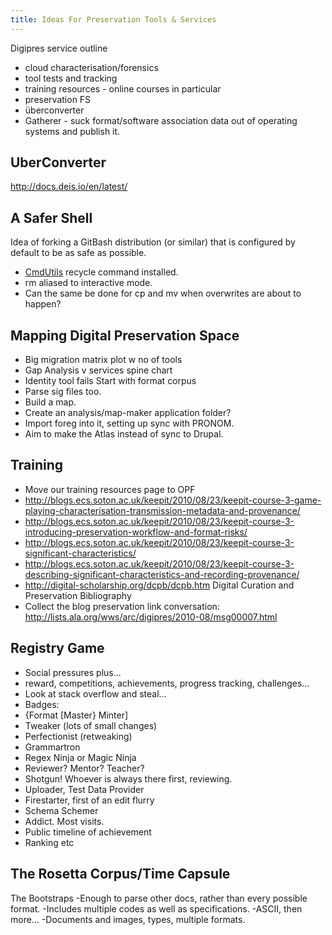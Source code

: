 ```yaml
---
title: Ideas For Preservation Tools & Services
---
```


Digipres service outline
- cloud characterisation/forensics
- tool tests and tracking
- training resources - online courses in particular 
- preservation FS
- überconverter 
- Gatherer - suck format/software association data out of operating systems and publish it.

UberConverter
-------------

<http://docs.deis.io/en/latest/>



A Safer Shell
-------------

Idea of forking a GitBash distribution (or similar) that is configured by default to be as safe as possible.

* [CmdUtils](http://www.maddogsw.com/cmdutils/) recycle command installed.
* rm aliased to interactive mode.
* Can the same be done for cp and mv when overwrites are about to happen?


Mapping Digital Preservation Space
----------------------------------

- Big migration matrix plot w no of tools
- Gap Analysis v services spine chart
- Identity tool fails
Start with format corpus
- Parse sig files too.
- Build a map.
- Create an analysis/map-maker application folder?
- Import foreg into it, setting up sync with PRONOM.
- Aim to make the Atlas instead of sync to Drupal.


Training
--------

 - Move our training resources page to OPF
 - <http://blogs.ecs.soton.ac.uk/keepit/2010/08/23/keepit-course-3-game-playing-characterisation-transmission-metadata-and-provenance/>
 - <http://blogs.ecs.soton.ac.uk/keepit/2010/08/23/keepit-course-3-introducing-preservation-workflow-and-format-risks/>
 - <http://blogs.ecs.soton.ac.uk/keepit/2010/08/23/keepit-course-3-significant-characteristics/>
 - <http://blogs.ecs.soton.ac.uk/keepit/2010/08/23/keepit-course-3-describing-significant-characteristics-and-recording-provenance/>
 - <http://digital-scholarship.org/dcpb/dcpb.htm>  Digital Curation and Preservation Bibliography
 - Collect the blog preservation link conversation: <http://lists.ala.org/wws/arc/digipres/2010-08/msg00007.html>



Registry Game
-------------

- Social pressures plus...
- reward, competitions, achievements, progress tracking, challenges...
- Look at stack overflow and steal...
- Badges:
- {Format [Master} Minter]
- Tweaker (lots of small changes)
- Perfectionist (retweaking)
- Grammartron
- Regex Ninja or Magic Ninja
- Reviewer? Mentor? Teacher?
- Shotgun! Whoever is always there first, reviewing.
- Uploader, Test Data Provider
- Firestarter, first of an edit flurry
- Schema Schemer
- Addict. Most visits.
- Public timeline of achievement 
- Ranking etc


The Rosetta Corpus/Time Capsule
-------------------------------

The Bootstraps
-Enough to parse other docs, rather than every possible format.
-Includes multiple codes as well as specifications.
-ASCII, then more...
-Documents and images, types, multiple formats.